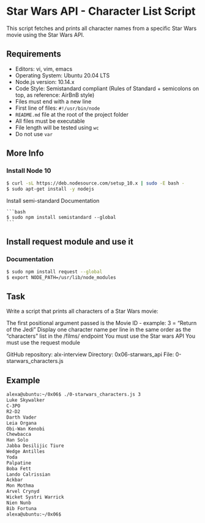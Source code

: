# Star Wars API - Character List Script

This script fetches and prints all character names from a specific Star Wars movie using the Star Wars API.

## Requirements

- Editors: vi, vim, emacs
- Operating System: Ubuntu 20.04 LTS
- Node.js version: 10.14.x
- Code Style: Semistandard compliant (Rules of Standard + semicolons on top, as reference: AirBnB style)
- Files must end with a new line
- First line of files: `#!/usr/bin/node`
- `README.md` file at the root of the project folder
- All files must be executable
- File length will be tested using `wc`
- Do not use `var`

## More Info
### Install Node 10

   ```bash
   $ curl -sL https://deb.nodesource.com/setup_10.x | sudo -E bash -
   $ sudo apt-get install -y nodejs
   ```
Install semi-standard
Documentation

    ```bash
    $ sudo npm install semistandard --global
    ```

## Install request module and use it
### Documentation
 ```bash
$ sudo npm install request --global
$ export NODE_PATH=/usr/lib/node_modules
```
## Task
Write a script that prints all characters of a Star Wars movie:

The first positional argument passed is the Movie ID - example: 3 = “Return of the Jedi”
Display one character name per line in the same order as the “characters” list in the /films/ endpoint
You must use the Star wars API
You must use the request module

GitHub repository: alx-interview
Directory: 0x06-starwars_api
File: 0-starwars_characters.js
## Example
```bash
alexa@ubuntu:~/0x06$ ./0-starwars_characters.js 3
Luke Skywalker
C-3PO
R2-D2
Darth Vader
Leia Organa
Obi-Wan Kenobi
Chewbacca
Han Solo
Jabba Desilijic Tiure
Wedge Antilles
Yoda
Palpatine
Boba Fett
Lando Calrissian
Ackbar
Mon Mothma
Arvel Crynyd
Wicket Systri Warrick
Nien Nunb
Bib Fortuna
alexa@ubuntu:~/0x06$
```
 